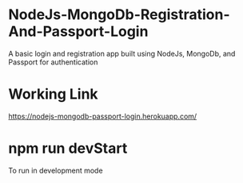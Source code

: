 # NodeJs-MongoDb-Registration-And-Passport-Login

A basic login and registration app built using NodeJs, MongoDb, and Passport for authentication

# Working Link

https://nodejs-mongodb-passport-login.herokuapp.com/


# npm run devStart
To run in development mode
